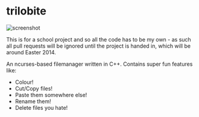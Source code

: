 trilobite
=========

![screenshot](https://raw.github.com/kirbyman62/trilobite/master/preview.png)

This is for a school project and so all the code has to be my own - as such all pull requests will be ignored until the project is handed in, which will be around Easter 2014.

An ncurses-based filemanager written in C++. Contains super fun features like:
* Colour!
* Cut/Copy files!
* Paste them somewhere else!
* Rename them!
* Delete files you hate!
